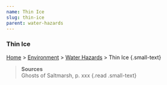 ```yaml
---
name: Thin Ice
slug: thin-ice
parent: water-hazards
---
```

### Thin Ice
[Home](dm-operations-center) > [Environment](environment) > [Water Hazards](water-hazards) > Thin Ice {.small-text}

> **Sources** <br/>
> Ghosts of Saltmarsh, p. xxx
{.read .small-text}
